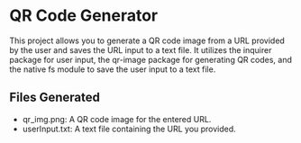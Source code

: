 # QR Code Generator

This project allows you to generate a QR code image from a URL provided by the user and saves the URL input to a text file. It utilizes the inquirer package for user input, the qr-image package for generating QR codes, and the native fs module to save the user input to a text file.

## Files Generated

- qr_img.png: A QR code image for the entered URL.
- userInput.txt: A text file containing the URL you provided.
